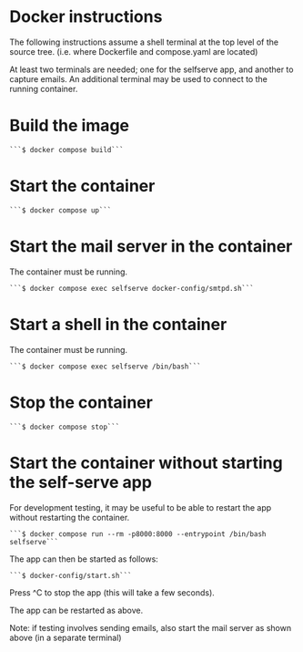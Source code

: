 <!---
 Licensed to the Apache Software Foundation (ASF) under one or more
 contributor license agreements.  See the NOTICE file distributed with
 this work for additional information regarding copyright ownership.
 The ASF licenses this file to You under the Apache License, Version 2.0
 (the "License"); you may not use this file except in compliance with
 the License.  You may obtain a copy of the License at

      http://www.apache.org/licenses/LICENSE-2.0

 Unless required by applicable law or agreed to in writing, software
 distributed under the License is distributed on an "AS IS" BASIS,
 WITHOUT WARRANTIES OR CONDITIONS OF ANY KIND, either express or implied.
 See the License for the specific language governing permissions and
 limitations under the License.
-->

# Docker instructions

The following instructions assume a shell terminal at the top level of the source tree.
(i.e. where Dockerfile and compose.yaml are located)

At least two terminals are needed; one for the selfserve app, and another to capture emails.
An additional terminal may be used to connect to the running container.

# Build the image

    ```$ docker compose build```

# Start the container

    ```$ docker compose up```

# Start the mail server in the container

The container must be running.

    ```$ docker compose exec selfserve docker-config/smtpd.sh```

# Start a shell in the container

The container must be running.

    ```$ docker compose exec selfserve /bin/bash```

# Stop the container

    ```$ docker compose stop```

# Start the container without starting the self-serve app

For development testing, it may be useful to be able to restart the app
without restarting the container.

    ```$ docker compose run --rm -p8000:8000 --entrypoint /bin/bash selfserve```

The app can then be started as follows:

    ```$ docker-config/start.sh```

Press ^C to stop the app (this will take a few seconds).

The app can be restarted as above.

Note: if testing involves sending emails, also start the mail server as shown above
(in a separate terminal)
